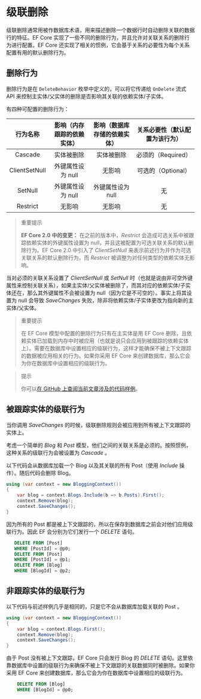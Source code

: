 # 级联删除

级联删除通常用被作数据库术语，用来描述删除一个数据行时自动删除关联的数据行的特征。EF Core 实现了一些不同的删除行为，并且允许对关联关系的删除行为进行配置。EF Core 还实现了相关的惯例，它会基于关系的必要性为每个关系配置有用的默认删除行为。

## 删除行为

删除行为是在 `DeleteBehavior` 枚举中定义的，可以将它传递给 `OnDelete` 流式 API 来控制主实体/父实体的删除是否影响其关联的依赖实体/子实体。

有四种可配置的删除行为：

|行为名称|影响（内存跟踪的依赖实体）|影响（数据库存储的依赖实体）|关系必要性（默认配置为该行为）|
|:---:|:---:|:---:|:---:|
|Cascade|实体被删除|实体被删除|必须的（Required）|
|ClientSetNull|外键属性设为 null|无影响|可选的（Optional）|
|SetNull|外键属性设为 null|外键属性设为 null|无|
|Restrict|无影响|无影响|无|

> 重要提示
>
> **EF Core 2.0 中的变更：** 在之前的版本中，_Restrict_ 会造成可选关系中被跟踪依赖实体的外键属性设置为 null，并且这被配置为可选关联关系的默认删除行为。EF Core 2.0 中引入了 _ClientSetNull_ 来表示前述行为并作为可选关联关系的默认删除行为，而 _Restrict_ 被调整为对任何类型的依赖实体无影响。

当对必须的关联关系设置了 _ClientSetNull_ 或 _SetNull_ 时（也就是说由非可空外键属性来控制关联关系），如果主实体/父实体被删除了，而其对应的依赖实体/子实体还在，那么其外键属性不会被设置为 null（因为它是不可空的）。事实上将其设置为 null 会导致 _SaveChanges_ 失败，除非将依赖实体/子实体更改为指向新的主实体/父实体。

> 重要提示
>
> 在 EF Core 模型中配置的删除行为只有在主实体是用 EF Core 删除，且依赖实体已加载到内存中时被应用（也就是说只会应用到被跟踪的依赖实体上）。需要在数据库中设置相应的级联行为，这样才能确保不被上下文跟踪的数据被应用相关的行为。如果你采用 EF Core 来创建数据库，那么它会为你在数据库中设置相应的级联行为。

> 提示
>
> 你可以[在 GitHub 上查阅当前文章涉及的代码样例](https://github.com/aspnet/EntityFramework.Docs/tree/master/samples/core/Saving/Saving/CascadeDelete/)。

## 被跟踪实体的级联行为

当你调用 _SaveChanges_ 的时候，级联删除规则会被应用到所有被上下文跟踪的实体上。

考虑一个简单的 _Blog_ 和 _Post_ 模型，他们之间的关联关系是必须的。按照惯例，这种关系的级联行为会被设置为 _Cascade_ 。

以下代码会从数据库加载一个 Blog 以及其关联的所有 Post（使用 _Include_ 操作）。随后代码会删除 Blog。

```C#
using (var context = new BloggingContext())
{
    var blog = context.Blogs.Include(b => b.Posts).First();
    context.Remove(blog);
    context.SaveChanges();
}
```

因为所有的 Post 都是被上下文跟踪的，所以在保存到数据库之前会对他们应用级联行为。因此 EF 会分别为它们发行一个 _DELETE_ 语句。

```SQL
   DELETE FROM [Post]
   WHERE [PostId] = @p0;
   DELETE FROM [Post]
   WHERE [PostId] = @p1;
   DELETE FROM [Blog]
   WHERE [BlogId] = @p2;
```

## 非跟踪实体的级联行为

以下代码与前述样例几乎是相同的，只是它不会从数据库加载关联的 Post 。

```C#
using (var context = new BloggingContext())
{
    var blog = context.Blogs.First();
    context.Remove(blog);
    context.SaveChanges();
}
```

由于 Post 没有被上下文跟踪，EF Core 只会发行 Blog 的 _DELETE_ 语句。这里依靠数据库中设置的级联行为来确保不被上下文跟踪的关联数据同时被删除。如果你采用 EF Core 来创建数据库，那么它会为你在数据库中设置相应的级联行为。

```SQL
    DELETE FROM [Blog]
    WHERE [BlogId] = @p0;
```